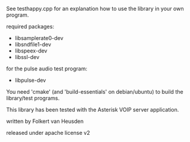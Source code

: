 See testhappy.cpp for an explanation how to use the library in your own program.


required packages:
* libsamplerate0-dev
* libsndfile1-dev
* libspeex-dev
* libssl-dev

for the pulse audio test program:
* libpulse-dev

You need 'cmake' (and 'build-essentials' on debian/ubuntu) to build the library/test programs.


This library has been tested with the Asterisk VOIP server application.


written by Folkert van Heusden

released under apache license v2
